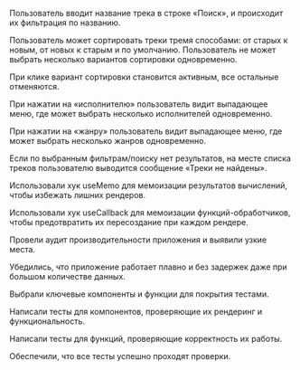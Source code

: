 
Пользователь вводит название трека в строке «Поиск», и происходит их фильтрация по названию.

Пользователь может сортировать треки тремя способами: от старых к новым, от новых к старым и по умолчанию. Пользователь не может выбрать несколько вариантов сортировки одновременно.

При клике вариант сортировки становится активным, все остальные отменяются.

При нажатии на «исполнителю» пользователь видит выпадающее меню, где может выбрать несколько исполнителей одновременно.

При нажатии на «жанру» пользователь видит выпадающее меню, где может выбрать несколько жанров одновременно.

Если по выбранным фильтрам/поиску нет результатов, на месте списка треков пользователю выводится сообщение «Треки не найдены».

Использовали хук useMemo для мемоизации результатов вычислений, чтобы избежать лишних рендеров.

Использовали хук  useCallback для мемоизации функций-обработчиков, чтобы предотвратить их пересоздание при каждом рендере.

Провели аудит производительности приложения и выявили узкие места.

Убедились, что приложение работает плавно и без задержек даже при большом количестве данных.

Выбрали ключевые компоненты и функции для покрытия тестами.

Написали тесты для компонентов, проверяющие их рендеринг и функциональность.

Написали тесты для функций, проверяющие корректность их работы.

Обеспечили, что все тесты успешно проходят проверки.

